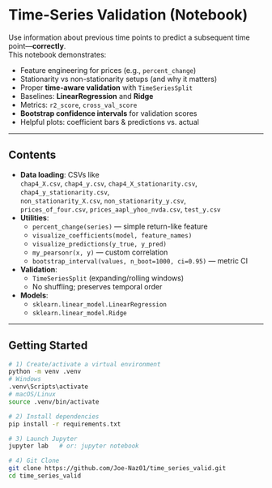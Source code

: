 # Time-Series Validation (Notebook)

Use information about previous time points to predict a subsequent time point—**correctly**.  
This notebook demonstrates:
- Feature engineering for prices (e.g., `percent_change`)
- Stationarity vs non-stationarity setups (and why it matters)
- Proper **time-aware validation** with `TimeSeriesSplit`
- Baselines: **LinearRegression** and **Ridge**
- Metrics: `r2_score`, `cross_val_score`
- **Bootstrap confidence intervals** for validation scores
- Helpful plots: coefficient bars & predictions vs. actual

---

## Contents
- **Data loading**: CSVs like  
  `chap4_X.csv`, `chap4_y.csv`, `chap4_X_stationarity.csv`, `chap4_y_stationarity.csv`,  
  `non_stationarity_X.csv`, `non_stationarity_y.csv`,  
  `prices_of_four.csv`, `prices_aapl_yhoo_nvda.csv`, `test_y.csv`
- **Utilities**:
  - `percent_change(series)` — simple return-like feature
  - `visualize_coefficients(model, feature_names)`
  - `visualize_predictions(y_true, y_pred)`
  - `my_pearsonr(x, y)` — custom correlation
  - `bootstrap_interval(values, n_boot=1000, ci=0.95)` — metric CI
- **Validation**:
  - `TimeSeriesSplit` (expanding/rolling windows)
  - No shuffling; preserves temporal order
- **Models**:
  - `sklearn.linear_model.LinearRegression`
  - `sklearn.linear_model.Ridge`

---

## Getting Started
```bash
# 1) Create/activate a virtual environment
python -m venv .venv
# Windows
.venv\Scripts\activate
# macOS/Linux
source .venv/bin/activate

# 2) Install dependencies
pip install -r requirements.txt

# 3) Launch Jupyter
jupyter lab   # or: jupyter notebook

# 4) Git Clone
git clone https://github.com/Joe-Naz01/time_series_valid.git
cd time_series_valid
